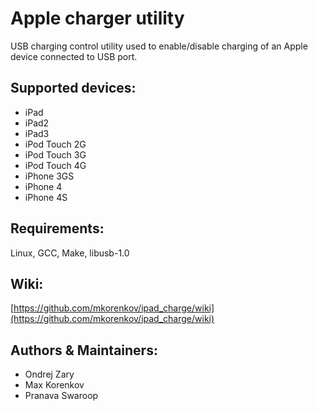 Apple charger utility 
======================
USB charging control utility used to enable/disable charging of an Apple device connected to USB port.

Supported devices:
------------------
* iPad
* iPad2
* iPad3
* iPod Touch 2G
* iPod Touch 3G
* iPod Touch 4G
* iPhone 3GS
* iPhone 4
* iPhone 4S

Requirements:
-------------
Linux, GCC, Make, libusb-1.0

Wiki:
-----
[https://github.com/mkorenkov/ipad_charge/wiki](https://github.com/mkorenkov/ipad_charge/wiki)


Authors & Maintainers:
-------
* Ondrej Zary
* Max Korenkov
* Pranava Swaroop

